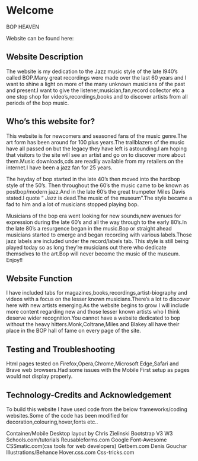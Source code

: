 # Welcome #

BOP HEAVEN 


Website can be found here:

## Website Description ##

The website is my dedication to the Jazz music style of the late l940’s called BOP.Many great recordings were made over the last 60 years and I want to shine a light on more of the many unknown musicians of the past and present.I want to give the listener,musician,fan,record collector etc a one stop shop for video’s,recordings,books and to discover artists from all periods of the bop music.

## Who’s this website for? ##

This website is for newcomers and seasoned fans of the music genre.The art form has been around for 100 plus years.The trailblazers of the music have all passed on but the legacy they have left is astounding.I am hoping that visitors to the site will see an artist and go on to discover more about them.Music downloads,cds are readily available from my retailers on the internet.I have been a jazz fan for 25 years.

The heyday of bop started in the late 40’s then moved into the hardbop style of the 50’s. Then throughout the 60’s the music came to be known as postbop/modern jazz.And in the late 60’s the great trumpeter Miles Davis stated.I quote “ Jazz is dead.The music of the museum”.The style became a fad to him and a lot of musicians stopped playing bop.

Musicians of the bop era went looking for new sounds,new avenues for expression during the late 60’s and all the way through to the early 80’s.In the late 80’s a resurgence began in the music.Bop or straight ahead musicians started to emerge and began recording with various labels.Those jazz labels are included under the record/labels tab.
This style is still being played today so as long they’re musicians out there who dedicate themselves to the art.Bop will never become the music of the museum.
Enjoy!!

## Website Function ##

I have included tabs for magazines,books,recordings,artist-biography and videos with a focus on the lesser known musicians.There’s a lot to discover here with new artists emerging.As the website begins to grow I will include more content regarding new and those lesser known artists who I think deserve wider recognition.You cannot have a website dedicated to bop without the heavy hitters.Monk,Coltrane,Miles and Blakey all have their place in the BOP hall of fame on every page of the site.

## Testing and Troubleshooting

Html pages tested on Firefox,Opera,Chrome,Microsoft Edge,Safari and Brave web browsers.Had some issues with the Mobile First setup  as pages would not display properly.



## Technology-Credits and Acknowledgement ##

To build this website I have used code from the below frameworks/coding websites.Some of the code has been modified for decoration,colouring,hover,fonts etc..

Container/Mobile Desktop layout by Chris Zielinski
Bootstrap V3
W3 Schools.com/tutorials
Reusableforms.com
Google Font-Awesome
CSSmatic.com(css tools for web developers)
Getbem.com
Denis Gouchar Illustrations/Behance
Hover.css.com
Css-tricks.com



